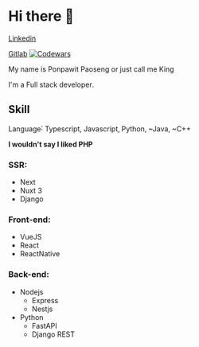 # Hi there 🫥


<!-- [![Linkedin](https://cdn.discordapp.com/attachments/319130498792161280/1087731400960131122/LI-In-Bug.png)](https://www.linkedin.com/in/ponpawit-paoseng/) -->
[Linkedin](https://www.linkedin.com/in/ponpawit-paoseng/) 
<!-- [![Gitlab](https://raw.githubusercontent.com/king-ppap/king-ppap/main/assets/logo_gitlab.svg)](https://gitlab.com/king-ppap) -->
[Gitlab](https://gitlab.com/king-ppap) 
[![Codewars](https://www.codewars.com/users/king-ppap/badges/micro)](https://www.codewars.com/users/king-ppap)

My name is Ponpawit Paoseng or just call me King

I'm a Full stack developer․

## Skill
Language˸ Typescript, Javascript‚ Python‚ ~Java‚ ~C++

**I wouldn't say I liked PHP**

### SSR:
- Next
- Nuxt 3
- Django

### Front-end:
- VueJS
- React
- ReactNative

### Back-end:
- Nodejs
  - Express
  - Nestjs
- Python
  - FastAPI
  - Django REST



<!--
**king-ppap/king-ppap** is a ✨ _special_ ✨ repository because its `README.md` (this file) appears on your GitHub profile.

Here are some ideas to get you started:

- 🔭 I’m currently working on ...
- 🌱 I’m currently learning ...
- 👯 I’m looking to collaborate on ...
- 🤔 I’m looking for help with ...
- 💬 Ask me about ...
- 📫 How to reach me: ...
- 😄 Pronouns: ...
- ⚡ Fun fact: ...
-->
